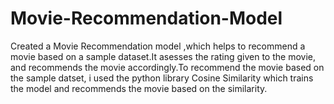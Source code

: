 # Movie-Recommendation-Model
Created a Movie Recommendation model ,which helps to recommend a movie based on a sample dataset.It asesses the rating given to the movie, and recommends the movie accordingly.To recommend the movie based on the sample datset, i used the python library Cosine Similarity which trains the model and recommends the movie based on the similarity.
